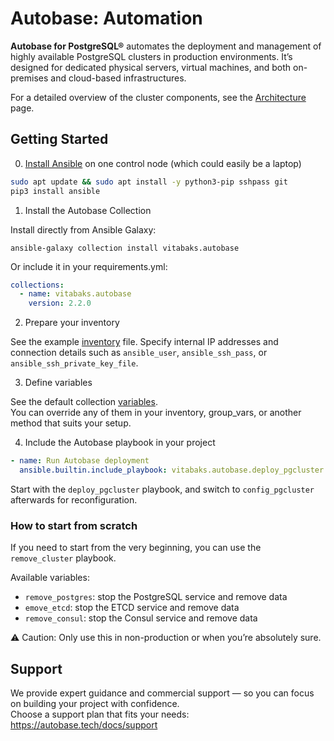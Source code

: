 # Autobase: Automation

**Autobase for PostgreSQL®** automates the deployment and management of highly available PostgreSQL clusters in production environments.
It’s designed for dedicated physical servers, virtual machines, and both on-premises and cloud-based infrastructures.

For a detailed overview of the cluster components, see the [Architecture](https://autobase.tech/docs/overview/architecture) page.

## Getting Started
0. [Install Ansible](https://docs.ansible.com/ansible/latest/installation_guide/intro_installation.html) on one control node (which could easily be a laptop)

```sh
sudo apt update && sudo apt install -y python3-pip sshpass git
pip3 install ansible
```

1. Install the Autobase Collection

Install directly from Ansible Galaxy:

```
ansible-galaxy collection install vitabaks.autobase
```

Or include it in your requirements.yml:

```yml
collections:
  - name: vitabaks.autobase
    version: 2.2.0
```

2. Prepare your inventory

See the example [inventory](https://github.com/vitabaks/autobase/blob/master/automation/inventory.example) file.
Specify internal IP addresses and connection details such as `ansible_user`, `ansible_ssh_pass`, or `ansible_ssh_private_key_file`.

3. Define variables

See the default collection [variables](https://github.com/vitabaks/autobase/blob/master/automation/roles/common/defaults/main.yml).\
You can override any of them in your inventory, group_vars, or another method that suits your setup.

4. Include the Autobase playbook in your project

```yaml
- name: Run Autobase deployment
  ansible.builtin.include_playbook: vitabaks.autobase.deploy_pgcluster
```

Start with the `deploy_pgcluster` playbook, and switch to `config_pgcluster` afterwards for reconfiguration.

### How to start from scratch

If you need to start from the very beginning, you can use the `remove_cluster` playbook.

Available variables:
- `remove_postgres`: stop the PostgreSQL service and remove data
- `emove_etcd`: stop the ETCD service and remove data
- `remove_consul`: stop the Consul service and remove data

⚠️ Caution: Only use this in non-production or when you’re absolutely sure.

## Support

We provide expert guidance and commercial support — so you can focus on building your project with confidence.\
Choose a support plan that fits your needs: https://autobase.tech/docs/support
